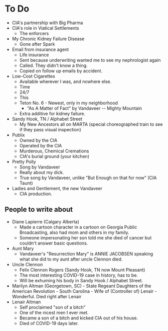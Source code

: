 # To Do
* CIA's partnership with Big Pharma
* CIA's role in Viatical Settlements
     - The enforcers
* My Chronic Kidney Failure Disease
     - Gone after Spark
* Email from insurance agent
     - Life insurance
     - Sent because underwriting wanted me to see my nephrologist again
     - Called.  They didn't know a thing.
     - Copied on follow up emails by accident.
* Low-Cost Cigarettes
     - Available wherever I was, and nowhere else.
     - Time
     - 24/7
     - This
     - Teton No. 6 - Newest, only in my neighborhood
          - "As A Matter of Fact" by Vandaveer -- Mighty Mountain
     - Extra additive for kidney failure.
* Sandy Hook, TN / Alphabet Street
     - My New Ancestors all on MARTA (special choreographed train to see if they pass visual inspection)
* Publix
     - Owned by the CIA
     - Operated by the CIA
     - Murderous, Chemical Cremations
     - CIA's burial ground (your kitchen)
* Pretty Polly
     - Song by Vandaveer
     - Really about my dick.
     - True song by Vandaveer, unlike "But Enough on that for now" (CIA Taunt)
* Ladies and Gentlement, the new Vandaveer
     - CIA production.

## People to write about
* Diane Lapierre (Calgary Alberta)
     - Made a cartoon character in a cartoon on Georgia Public Broadcasting, also had mom and others in my family.
     - Someone impersonating her son told me she died of cancer but couldn't answer basic questions.
* Aunt Mary
     - Vandaveer's "Resurrection Mary" is ANNIE JACOBSEN speaking what she did to my aunt after uncle Clennon died.
* Uncle Clennon
     - Felix Clennon Rogers (Sandy Hook, TN now Mount Pleasant)
     - The most interesting COVID-19 case in history, has to be.
     - Will be exhuming his body in Sandy Hook / Alphabet Street.
* Marilyn Altman (Georgetown, SC)
      - State Regeant Daughters of the American Revolution - South Carolina
      - Wife of (Controller of) Lenair
      - Wonderful.  Died right after Lenair
* Lenair Altman
     - Self proclaimed "son of a bitch"
     - One of the nicest men I ever met.
     - Became a son of a bitch and kicked CIA out of his house.
     - Died of COVID-19 days later.
